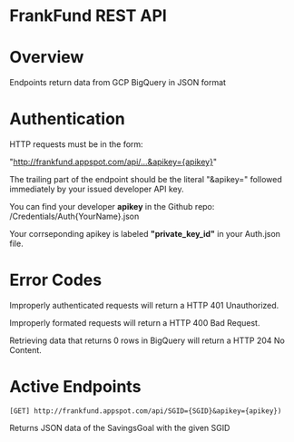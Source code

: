# FrankFund REST API

# Overview
Endpoints return data from GCP BigQuery in JSON format

# Authentication
HTTP requests must be in the form:

"http://frankfund.appspot.com/api/...&apikey={apikey}"

The trailing part of the endpoint should be the literal "&apikey="
followed immediately by your issued developer API key.

You can find your developer **apikey** in the Github repo:
    /Credentials/Auth{YourName}.json

Your corrseponding apikey is labeled **"private_key_id"** in your Auth.json file.

# Error Codes
Improperly authenticated requests will return a HTTP 401 Unauthorized.

Improperly formated requests will return a HTTP 400 Bad Request.

Retrieving data that returns 0 rows in BigQuery will return a HTTP 204 No Content.


# Active Endpoints

```[GET] http://frankfund.appspot.com/api/SGID={SGID}&apikey={apikey})```

Returns JSON data of the SavingsGoal with the given SGID
